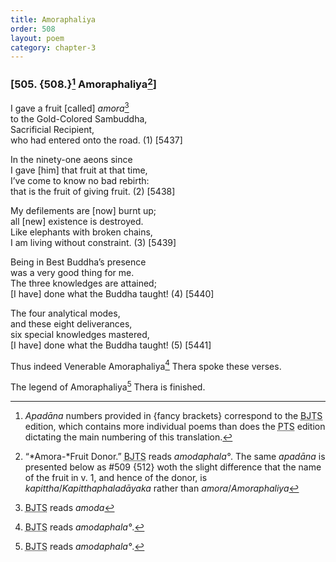 ```yaml
---
title: Amoraphaliya
order: 508
layout: poem
category: chapter-3
---
```


### \[505. {508.}[^1] Amoraphaliya[^2]\]

I gave a fruit \[called\] *amora*[^3]  
to the Gold-Colored Sambuddha,  
Sacrificial Recipient,  
who had entered onto the road. (1) \[5437\]

In the ninety-one aeons since  
I gave \[him\] that fruit at that time,  
I’ve come to know no bad rebirth:  
that is the fruit of giving fruit. (2) \[5438\]

My defilements are \[now\] burnt up;  
all \[new\] existence is destroyed.  
Like elephants with broken chains,  
I am living without constraint. (3) \[5439\]

Being in Best Buddha’s presence  
was a very good thing for me.  
The three knowledges are attained;  
\[I have\] done what the Buddha taught! (4) \[5440\]

The four analytical modes,  
and these eight deliverances,  
six special knowledges mastered,  
\[I have\] done what the Buddha taught! (5) \[5441\]

Thus indeed Venerable Amoraphaliya[^4] Thera spoke these verses.

The legend of Amoraphaliya[^5] Thera is finished.

[^1]: *Apadāna* numbers provided in {fancy brackets} correspond to the <abbr title="Buddha Jayanthi Tripitaka Series">BJTS</abbr> edition, which contains more individual poems than does the <abbr title="Pali Text Society">PTS</abbr> edition dictating the main numbering of this translation.

[^2]: “*Amora-*Fruit Donor.” <abbr title="Buddha Jayanthi Tripitaka Series">BJTS</abbr> reads *amodaphala°*. The same *apadāna* is presented below as \#509 {512} woth the slight difference that the name of the fruit in v. 1, and hence of the donor, is *kapittha*/*Kapitthaphaladāyaka* rather than *amora*/*Amoraphaliya*

[^3]: <abbr title="Buddha Jayanthi Tripitaka Series">BJTS</abbr> reads *amoda*

[^4]: <abbr title="Buddha Jayanthi Tripitaka Series">BJTS</abbr> reads *amodaphala°*.

[^5]: <abbr title="Buddha Jayanthi Tripitaka Series">BJTS</abbr> reads *amodaphala°*.
